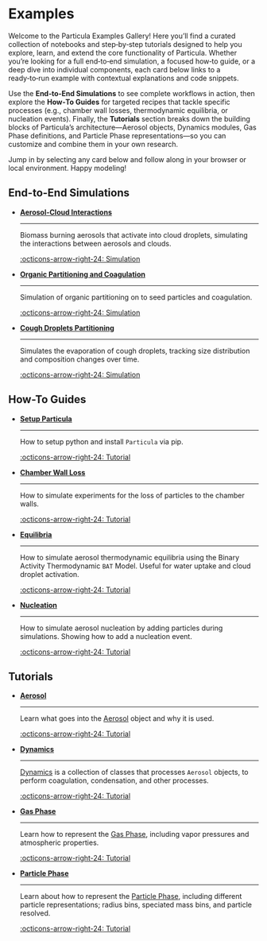 # Examples

Welcome to the Particula Examples Gallery! Here you’ll find a curated collection of notebooks and step‑by‑step tutorials designed to help you explore, learn, and extend the core functionality of Particula. Whether you’re looking for a full end‑to‑end simulation, a focused how‑to guide, or a deep dive into individual components, each card below links to a ready‑to‑run example with contextual explanations and code snippets.

Use the **End‑to‑End Simulations** to see complete workflows in action, then explore the **How‑To Guides** for targeted recipes that tackle specific processes (e.g., chamber wall losses, thermodynamic equilibria, or nucleation events). Finally, the **Tutorials** section breaks down the building blocks of Particula’s architecture—Aerosol objects, Dynamics modules, Gas Phase definitions, and Particle Phase representations—so you can customize and combine them in your own research.

Jump in by selecting any card below and follow along in your browser or local environment. Happy modeling!


## End-to-End Simulations

<div class="grid cards" markdown>

-  __[Aerosol-Cloud Interactions](Simulations/Notebooks/Biomass_Burning_Cloud_Interactions.ipynb)__

    ---

    Biomass burning aerosols that activate into cloud droplets, simulating the interactions between aerosols and clouds.

    [:octicons-arrow-right-24: Simulation](Simulations/Notebooks/Biomass_Burning_Cloud_Interactions.ipynb)

- __[Organic Partitioning and Coagulation](Simulations/Notebooks/Organic_Partitioning_and_Coagulation.ipynb)__

    ---

    Simulation of organic partitioning on to seed particles and coagulation.

    [:octicons-arrow-right-24: Simulation](Simulations/Notebooks/Organic_Partitioning_and_Coagulation.ipynb)

- __[Cough Droplets Partitioning](Simulations/Notebooks/Cough_Droplets_Partitioning.ipynb)__

    ---

    Simulates the evaporation of cough droplets, tracking size distribution and composition changes over time.

    [:octicons-arrow-right-24: Simulation](Simulations/Notebooks/Cough_Droplets_Partitioning.ipynb)

</div>


## How-To Guides

<div class="grid cards" markdown>

-   __[Setup Particula](Setup_Particula/index.md)__

    ---

    How to setup python and install `Particula` via pip.

    [:octicons-arrow-right-24: Tutorial](Setup_Particula/index.md)

-   __[Chamber Wall Loss](Chamber_Wall_Loss/index.md)__

    ---

    How to simulate experiments for the loss of particles to the chamber walls.

    [:octicons-arrow-right-24: Tutorial](Chamber_Wall_Loss/index.md)

-   __[Equilibria](Equilibria/index.md)__

    ---

    How to simulate aerosol thermodynamic equilibria using the Binary Activity Thermodynamic `BAT` Model. Useful for water uptake and cloud droplet activation.

    [:octicons-arrow-right-24: Tutorial](Equilibria/index.md)

-   __[Nucleation](Nucleation/index.md)__

    ---

    How to simulate aerosol nucleation by adding particles during simulations. Showing how to add a nucleation event.

    [:octicons-arrow-right-24: Tutorial](Nucleation/index.md)

</div>


## Tutorials

<div class="grid cards" markdown>

-   __[Aerosol](Aerosol/index.md)__

    ---

    Learn what goes into the [Aerosol](Aerosol/index.md) object and why it is used.

    [:octicons-arrow-right-24: Tutorial](Aerosol/index.md)

-   __[Dynamics](Dynamics/index.md)__

    ---

    [Dynamics](Dynamics/index.md) is a collection of classes that processes `Aerosol` objects, to perform coagulation, condensation, and other processes.

    [:octicons-arrow-right-24: Tutorial](Dynamics/index.md)

-   __[Gas Phase](Gas_Phase/index.md)__

    ---

    Learn how to represent the [Gas Phase](Gas_Phase/index.md), including vapor pressures and atmospheric properties.

    [:octicons-arrow-right-24: Tutorial](Gas_Phase/index.md)

-   __[Particle Phase](Particle_Phase)__

    ---

    Learn about how to represent the [Particle Phase](Particle_Phase/index.md), including different particle representations; radius bins, speciated mass bins, and particle resolved.

    [:octicons-arrow-right-24: Tutorial](Particle_Phase/index.md)

</div>